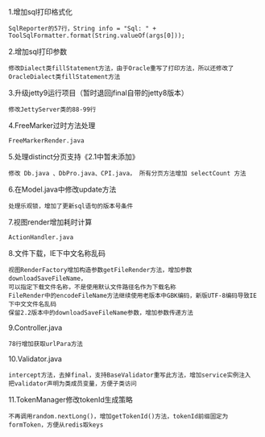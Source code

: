 

1.增加sql打印格式化

	SqlReporter的57行，String info = "Sql: " + ToolSqlFormatter.format(String.valueOf(args[0]));

2.增加sql打印参数

	修改Dialect类fillStatement方法，由于Oracle重写了打印方法，所以还修改了OracleDialect类fillStatement方法
	
3.升级jetty9运行项目（暂时退回jfinal自带的jetty8版本）
	
	修改JettyServer类的88-99行
	
4.FreeMarker过时方法处理

	FreeMarkerRender.java
	
5.处理distinct分页支持《2.1中暂未添加》

	修改 Db.java 、DbPro.java、CPI.java， 所有分页方法增加 selectCount 方法
	
6.在Model.java中修改update方法
	
	处理乐观锁，增加了更新sql语句的版本号条件
	
7.视图render增加耗时计算

	ActionHandler.java
	
8.文件下载，IE下中文名称乱码

	视图RenderFactory增加构造参数getFileRender方法，增加参数downloadSaveFileName，
	可以指定下载文件名称，不是使用默认文件路径名作为下载名称
	FileRender中的encodeFileName方法继续使用老版本中GBK编码，新版UTF-8编码导致IE下中文文件名乱码
	保留2.2版本中的downloadSaveFileName参数，增加参数传递方法
	
9.Controller.java
	
	78行增加获取urlPara方法

10.Validator.java

	intercept方法，去掉final，支持BaseValidator重写此方法，增加service实例注入
	把validator声明为类成员变量，方便子类访问

11.TokenManager修改tokenId生成策略

	不再调用random.nextLong()，增加getTokenId()方法，tokenId前缀固定为formToken，方便从redis取keys
	
	